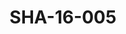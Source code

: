 ---
pid: SHA-16-005
title: SHA-16-005
language: ar
collection: شرحبيل احمد
original_label: 
rights: شرحبيل احمد
location_of_original: شرحبيل احمد
photographer_or_studio: 
scanned_from: photograph 10.1 by 15.1
_date: 2003-2005
location: بريطانيا، لندن
description: 'شرحبيل احمد امام قصر بوكينهام '
additional_notes: 
permission_display: 'yes'
on_server: 'no'
on_website: 'no'
permalink: "/archive/ar/sha-16-005.html"
layout: photo-page
---